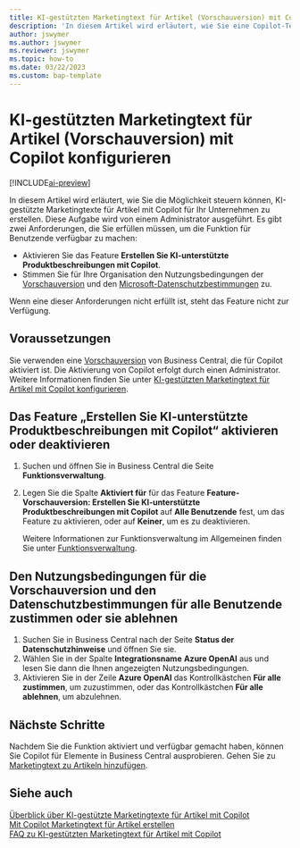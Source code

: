 ```yaml
---
title: KI-gestützten Marketingtext für Artikel (Vorschauversion) mit Copilot konfigurieren
description: 'In diesem Artikel wird erläutert, wie Sie eine Copilot-Testversion von Business Central erhalten und Copilot in einer Umgebung aktivieren'
author: jswymer
ms.author: jswymer
ms.reviewer: jswymer
ms.topic: how-to
ms.date: 03/22/2023
ms.custom: bap-template
---
```


# <a name="configure-ai-powered-item-marketing-text-preview-with-copilot" />KI-gestützten Marketingtext für Artikel (Vorschauversion) mit Copilot konfigurieren

[!INCLUDE[ai-preview](includes/ai-preview.md)]

In diesem Artikel wird erläutert, wie Sie die Möglichkeit steuern können, KI-gestützte Marketingtexte für Artikel mit Copilot für Ihr Unternehmen zu erstellen. Diese Aufgabe wird von einem Administrator ausgeführt. Es gibt zwei Anforderungen, die Sie erfüllen müssen, um die Funktion für Benutzende verfügbar zu machen:

- Aktivieren Sie das Feature **Erstellen Sie KI-unterstützte Produktbeschreibungen mit Copilot**.
- Stimmen Sie für Ihre Organisation den Nutzungsbedingungen der [Vorschauversion](https://dynamics.microsoft.com/legaldocs/supp-dynamics365-preview/) und den [Microsoft-Datenschutzbestimmungen](https://go.microsoft.com/fwlink/?LinkId=521839) zu.

Wenn eine dieser Anforderungen nicht erfüllt ist, steht das Feature nicht zur Verfügung.

## <a name="prerequisites" />Voraussetzungen

Sie verwenden eine [Vorschauversion](ai-preview-getstarted.md) von Business Central, die für Copilot aktiviert ist. Die Aktivierung von Copilot erfolgt durch einen Administrator. Weitere Informationen finden Sie unter [KI-gestützten Marketingtext für Artikel mit Copilot konfigurieren](enable-ai.md).

## <a name="enable-or-disable-create-ai-powered-product-descriptions-with-copilot" />Das Feature „Erstellen Sie KI-unterstützte Produktbeschreibungen mit Copilot“ aktivieren oder deaktivieren

1. Suchen und öffnen Sie in Business Central die Seite **Funktionsverwaltung**.
2. Legen Sie die Spalte **Aktiviert für** für das Feature **Feature-Vorschauversion: Erstellen Sie KI-unterstützte Produktbeschreibungen mit Copilot** auf **Alle Benutzende** fest, um das Feature zu aktivieren, oder auf **Keiner**, um es zu deaktivieren.

   Weitere Informationen zur Funktionsverwaltung im Allgemeinen finden Sie unter [Funktionsverwaltung](/dynamics365/business-central/dev-itpro/administration/feature-management).

## <a name="consent-to-or-reject-preview-and-privacy-terms-and-conditions-for-all-users" />Den Nutzungsbedingungen für die Vorschauversion und den Datenschutzbestimmungen für alle Benutzende zustimmen oder sie ablehnen

1. Suchen Sie in Business Central nach der Seite **Status der Datenschutzhinweise** und öffnen Sie sie.
2. Wählen Sie in der Spalte **Integrationsname** **Azure OpenAI** aus und lesen Sie dann die Ihnen angezeigten Nutzungsbedingungen.
3. Aktivieren Sie in der Zeile **Azure OpenAI** das Kontrollkästchen **Für alle zustimmen**, um zuzustimmen, oder das Kontrollkästchen **Für alle ablehnen**, um abzulehnen.

## <a name="next-steps" />Nächste Schritte

Nachdem Sie die Funktion aktiviert und verfügbar gemacht haben, können Sie Copilot für Elemente in Business Central ausprobieren. Gehen Sie zu [Marketingtext zu Artikeln hinzufügen](item-marketing-text.md).  

## <a name="see-also" />Siehe auch

[Überblick über KI-gestützte Marketingtexte für Artikel mit Copilot](ai-overview.md)  
[Mit Copilot Marketingtext für Artikel erstellen](item-marketing-text.md)  
[FAQ zu KI-gestützten Marketingtext für Artikel mit Copilot](ai-faq.md)  
